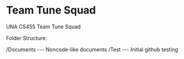 # Team Tune Squad
UNA CS455 Team Tune Squad


Folder Structure:

/Documents --- Noncode-like documents
/Test      --- Initial github testing
